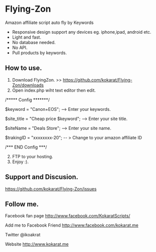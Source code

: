 Flying-Zon
==========

Amazon affiliate script auto fly by Keywords

- Responsive design support any devices eg. iphone,ipad, android etc.
- Light and fast.
- No database needed.
- No API. 
- Pull products by keywords.


How to use.
-----------
1. Download FlyingZon. >> https://github.com/kokarat/Flying-Zon/downloads
2. Open index.php wiht text editor then edit. 

/***** Config *******/

$keyword = "Canon+EOS"; --> Enter your keywords.

$site_title = "Cheap price $keyword"; --> Enter your site title.

$siteName = "Deals Store"; --> Enter your site name.

$trakingID = "xxxxxxxx-20"; -- > Change to your amazon affiliate ID

/*** END Config ***/

2. FTP to your hosting.
3. Enjoy :). 

Support and Discusion.
----------------------
https://github.com/kokarat/Flying-Zon/issues

Follow me.
----------
Facebook fan page
http://www.facebook.com/KokaratScripts/ 

Add me to Facebook Friend
http://www.facebook.com/kokarat.me

Twitter
@ikoakrat

Website 
http://www.kokarat.me

